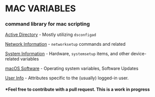 # MAC VARIABLES

### command library for mac scripting



[Active Directory](https://github.com/geoffrepoli/mac-variables/blob/master/vars-active_directory.md) - Mostly utilizing `dsconfigad`

[Network Information](vars-apple-network.md) - `networksetup` commands and related

[System Information](vars-apple-system.md) - Hardware, `systemsetup` items, and other device-related variables

[macOS Software](vars-apple-software.md) - Operating system variables, Software Updates

[User Info](vars-apple-user.md) - Attributes specific to the (usually) logged-in user.


#### *Feel free to contribute with a pull request. This is a work in progress
